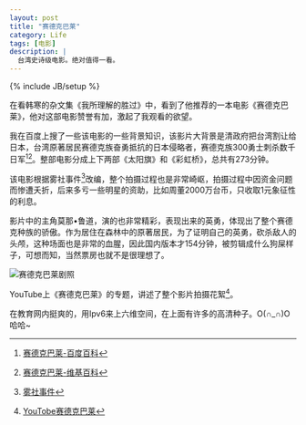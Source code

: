```yaml
---
layout: post
title: "赛德克巴莱"
category: Life
tags: [电影]
description: |
  台湾史诗级电影。绝对值得一看。
---
```


{% include JB/setup %}


在看韩寒的杂文集《我所理解的胜过》中，看到了他推荐的一本电影《赛德克巴莱》，他对这部电影赞誉有加，激起了我观看的欲望。

我在百度上搜了一些该电影的一些背景知识，该影片大背景是清政府把台湾割让给日本，台湾原著居民赛德克族奋勇抵抗的日本侵略者，赛德克族300勇士刺杀数千日军[^1][^2]。整部电影分成上下两部《太阳旗》和《彩虹桥》，总共有273分钟。

该电影根据雾社事件[^3]改编，整个拍摄过程也是非常崎岖，拍摄过程中因资金问题而惨遭夭折，后来多亏一些明星的资助，比如周董2000万台币，只收取1元象征性的利息。

影片中的主角莫那•鲁道，演的也非常精彩，表现出来的英勇，体现出了整个赛德克种族的骄傲。作为居住在森林中的原著居民，为了证明自己的英勇，砍杀敌人的头颅，这种场面也是非常的血腥，因此国内版本才154分钟，被剪辑成什么狗屎样子，可想而知，当然票房也就不是很理想了。



![赛德克巴莱剧照][1]

YouTube上《赛德克巴莱》的专题，讲述了整个影片拍摄花絮[^4]。

在教育网内挺爽的，用Ipv6来上六维空间，在上面有许多的高清种子。O(∩_∩)O哈哈~


[^1]: [赛德克巴莱-百度百科](http://baike.baidu.com/subview/3331738/9424577.htm?from_id=11281122&type=syn&fromtitle=%E8%B5%9B%E5%BE%B7%E5%85%8B%E5%B7%B4%E8%8E%B1&fr=aladdin)

[^2]: [赛德克巴莱-维基百科](http://zh.wikipedia.org/wiki/%E8%B3%BD%E5%BE%B7%E5%85%8B%C2%B7%E5%B7%B4%E8%90%8A)

[^3]: [雾社事件](http://zh.wikipedia.org/zh/%E9%9C%A7%E7%A4%BE%E4%BA%8B%E4%BB%B6)

[^4]: [YouTobe赛德克巴莱](https://www.youtube.com/user/TheARSFilm)


[1]: http://image.tmdb.org/t/p/w342/qVm8vruJpfVjcy5WtM7fdQH8NTI.jpg